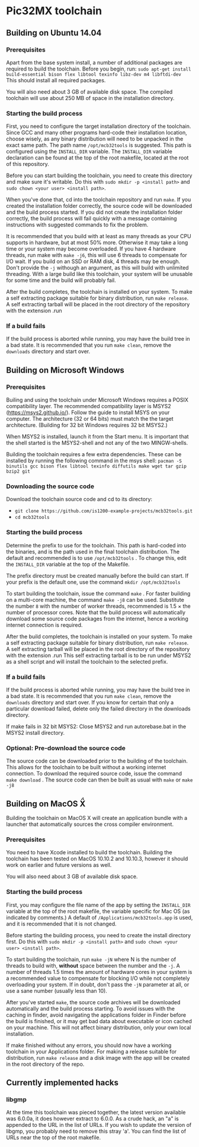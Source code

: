 # Pic32MX toolchain

## Building on Ubuntu 14.04
### Prerequisites
Apart from the base system install, a number of additional packages are required to
build the toolchain. Before you begin, run:
`sudo apt-get install build-essential bison flex libtool texinfo libz-dev m4 libftdi-dev`
This should install all required packages.

You will also need about 3 GB of available disk space. The compiled toolchain
will use about 250 MB of space in the installation directory.

### Starting the build process
First, you need to configure the target installation directory of the toolchain.
Since GCC and many other programs hard-code their installation location, choose wisely,
as any binary distribution will need to be unpacked in the exact same path.
The path name `/opt/mcb32tools` is suggested. This path is configured using
the `INSTALL_DIR` variable. The `INSTALL_DIR` variable declaration can be found at the top of the
root makefile, located at the root of this repository.

Before you can start building the toolchain, you need to create this directory and make
sure it's writable. Do this with `sudo mkdir -p <install path>` and 
`sudo chown <your user> <install path>`.

When you've done that, cd into the toolchain repository and run `make`.
If you created the installation folder correctly, the source code will be downloaded and
the build process started. If you did not create the installation folder correctly, the
build process will fail quickly with a message containing instructions with suggested
commands to fix the problem.

It is recommended that you build with at least as many threads as your CPU supports in
hardware, but at most 50% more. Otherwise it may take a long time or your system may
become overloaded. If you have 4 hardware threads, run make with `make -j6`, this will
use 6 threads to compensate for I/O wait. If you build on an SSD or RAM disk, 
4 threads may be enough. Don't provide the `-j` withough an argument, as this will build with
unlimited threading. With a large build like this toolchain, your system will be unusable for some time
and the build will probably fail.

After the build completes, the toolchain is installed on your system. To make
a self extracting package suitable for binary distribution, run `make release`.
A self extracting tarball will be placed in the root directory of the repository
with the extension .run

### If a build fails
If the build process is aborted while running, you may have the build tree in a bad
state. It is recommended that you run `make clean`, remove the `downloads` directory
and start over.

## Building on Microsoft Windows
### Prerequisites
Builing and using the toolchain under Microsoft Windows requires a POSIX
compatibility layer. The recommended compatibility layer is MSYS2
(https://msys2.github.io/). Follow the guide to install MSYS on your
computer. The architecture (32 or 64 bits) must match the the target
architecture. (Building for 32 bit Windows requires 32 bit MSYS2.)

When MSYS2 is installed, launch it from the Start menu. It is important
that the shell started is the MSYS2-shell and not any of the two MINGW-shells.

Building the toolchain requires a few extra dependencies. These can be installed
by running the following command in the msys shell:
`pacman -S binutils gcc bison flex libtool texinfo diffutils make wget tar gzip bzip2 git`

### Downloading the source code
Download the toolchain source code and cd to its directory:
 - `git clone https://github.com/is1200-example-projects/mcb32tools.git`
 - `cd mcb32tools`

### Starting the build process
Determine the prefix to use for the toolchain. This path is hard-coded into
the binaries, and is the path used in the final toolchain distribution.
The default and recommended is to use `/opt/mcb32tools` . To change
this, edit the `INSTALL_DIR` variable at the top of the Makefile.

The prefix directory must be created manually before the build can start.
If your prefix is the default one, use the command `mkdir /opt/mcb32tools`

To start building the toolchain, issue the command `make` .
For faster building on a multi-core machine, the command `make -j8`
can be used. Substitute the number `8` with the number of worker threads,
recommended is 1.5 × the number of processor cores.
Note that the build process will automatically download some source code
packages from the internet, hence a working internet connection is required.

After the build completes, the toolchain is installed on your system. To make
a self extracting package suitable for binary distribution, run `make release`.
A self extracting tarball will be placed in the root directory of the repository
with the extension .run
This self extracting tarball is to be run under MSYS2 as a shell script and will
install the toolchain to the selected prefix.

### If a build fails
If the build process is aborted while running, you may have the build tree in a bad
state. It is recommended that you run `make clean`, remove the `downloads` directory
and start over. If you know for certain that only a particular download failed,
delete only the failed directory in the downloads directory.

If make fails in 32 bit MSYS2: Close MSYS2 and run autorebase.bat in the MSYS2
install directory.

### Optional: Pre-download the source code
The source code can be downloaded prior to the building of the toolchain.
This allows for the toolchain to be built without a working internet connection.
To download the required source code, issue the command `make download` .
The source code can then be built as usual with `make` or `make -j8`

## Building on MacOS Ẍ́
Building the toolchain on MacOS X will create an application bundle with
a launcher that automatically sources the cross compiler environment.

### Prerequisites
You need to have Xcode installed to build the toolchain. Building the toolchain
has been tested on MacOS 10.10.2 and 10.10.3, however it should work on earlier
and future versions as well.

You will also need about 3 GB of available disk space.

### Starting the build process
First, you may configure the file name of the app by setting the `INSTALL_DIR`
variable at the top of the root makefile, the variable specific for Mac OS 
(as indicated by comments.) A default of `/Applications/mcb32tools.app` is used,
and it is recommended that it is not changed.

Before starting the building process, you need to create the install directory first.
Do this with `sudo mkdir -p <install path>` and  `sudo chown <your user> <install path>`.

To start building the toolchain, run `make -jN` where N is the number of threads to build
with, **without** space between the number and the `-j`. A number of threads 1.5 times
the amount of hardware cores in your system is a recommended value to compensate for
blocking I/O while not completely overloading your system. If in doubt, don't pass
the `-jN` parameter at all, or use a sane number (usually less than 10).

After you've started `make`, the source code archives will be downloaded
automatically and the build process starting. To avoid issues with the caching in finder,
avoid navigating the applications folder in Finder before the build is finished, or
it may get bad data about executable or icon cached on your machine. This will not
affect binary distribution, only your own local installation.

If make finished without any errors, you should now have a working toolchain in your
Applications folder. For making a release suitable for distribution, run
`make release` and a disk image with the app will be created in the root directory
of the repo.


## Currently implemented hacks
### libgmp
At the time this toolchain was pieced together, the latest version available
was 6.0.0a, it does however extract to 6.0.0. As a crude hack, an "a" is appended to the
URL in the list of URLs. If you wish to update the version of libgmp, you probably
need to remove this stray 'a'. You can find the list of URLs near the top of the
root makefile.
